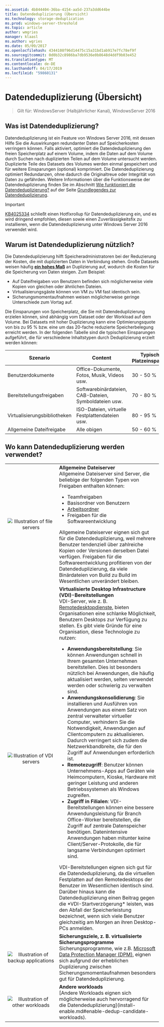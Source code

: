 ```yaml
---
ms.assetid: 4b844404-36ba-4154-aa5d-237a3dd644be
title: Datendeduplizierung (Übersicht)
ms.technology: storage-deduplication
ms.prod: windows-server-threshold
ms.topic: article
author: wmgries
manager: klaasl
ms.author: wgries
ms.date: 05/09/2017
ms.openlocfilehash: 4344108f96d14475c15a31bd1ab917e7fc78ef9f
ms.sourcegitcommit: 0d0b32c8986ba7db9536e0b8648d4ddf9b03e452
ms.translationtype: MT
ms.contentlocale: de-DE
ms.lasthandoff: 04/17/2019
ms.locfileid: "59860131"
---
```

# <a name="data-deduplication-overview"></a>Datendeduplizierung (Übersicht)

> Gilt für: WindowsServer (Halbjährlicher Kanal), WindowsServer 2016

## <a name="what-is-dedup"></a>Was ist Datendeduplizierung?

Datendeduplizierung ist ein Feature von Windows Server 2016, mit dessen Hilfe Sie die Auswirkungen redundanter Daten auf Speicherkosten verringern können. Falls aktiviert, optimiert die Datendeduplizierung den freien Speicherplatz auf einem Volume, indem die Daten auf dem Volume durch Suchen nach duplizierten Teilen auf dem Volume untersucht werden. Duplizierte Teile des Datasets des Volumes werden einmal gespeichert und für weitere Einsparungen (optional) komprimiert. Die Datendeduplizierung optimiert Redundanzen, ohne dadurch die Originaltreue oder Integrität von Daten zu gefährden. Weitere Informationen über die Funktionsweise der Datendeduplizierung finden Sie im Abschnitt [Wie funktioniert die Datendeduplizierung?](understand.md#how-does-dedup-work) auf der Seite [Grundlegendes zur Datendeduplizierung](understand.md).

> [!Important]  
> [KB4025334](https://support.microsoft.com/kb/4025334) schließt einen Hotfixrollup für Datendeduplizierung ein, und es wird dringend empfohlen, diesen sowie einen Zuverlässigkeitsfix zu installieren, wenn die Datendeduplizierung unter Windows Server 2016 verwendet wird.

## <a name="why-is-dedup-useful"></a>Warum ist Datendeduplizierung nützlich?

Die Datendeduplizierung hilft Speicheradministratoren bei der Reduzierung der Kosten, die mit duplizierten Daten in Verbindung stehen. Große Datasets weisen häufig **<u>ein hohes Maß</u>** an Duplizierung auf, wodurch die Kosten für die Speicherung von Daten steigen. Zum Beispiel:

- Auf Dateifreigaben von Benutzern befinden sich möglicherweise viele Kopien von gleichen oder ähnlichen Dateien.
- Virtualisierungsgäste können von VM zu VM fast identisch sein.
- Sicherungsmomentaufnahmen weisen möglicherweise geringe Unterschiede zum Vortag auf.

Die Einsparungen von Speicherplatz, die Sie mit Datendeduplizierung erzielen können, sind abhängig vom Dataset oder der Workload auf dem Volume. Bei Datasets mit hoher Duplizierung kann eine Optimierungsquote von bis zu 95 % bzw. eine um das 20-fache reduzierte Speicherbelegung erreicht werden. In der folgenden Tabelle sind die typischen Einsparungen aufgeführt, die für verschiedene Inhaltstypen durch Deduplizierung erzielt werden können:

| Szenario       | Content                                        | Typische Platzeinsparung |
|----------------|------------------------------------------------|-----------------------|
| Benutzerdokumente | Office-Dokumente, Fotos, Musik, Videos usw.  | 30 - 50 %                |
| Bereitstellungsfreigaben | Softwarebinärdateien, CAB-Dateien, Symboldateien usw. | 70 - 80 %                |
| Virtualisierungsbibliotheken | ISO-Dateien, virtuelle Festplattendateien usw.  | 80 - 95 %                |
| Allgemeine Dateifreigabe | Alle obigen                           | 50 - 60 %                |

## <a id="when-can-dedup-be-used"></a>Wo kann Datendeduplizierung werden verwendet?  
<table>
    <tbody>
        <tr>
            <td style="text-align:center;min-width:150px;vertical-align:center;"><img src="media/overview-clustered-gpfs.png" alt="Illustration of file servers" /></td>
            <td style="vertical-align:top">
                <b>Allgemeine Dateiserver</b><br />
Allgemeine Dateiserver sind Server, die beliebige der folgenden Typen von Freigaben enthalten können: <ul>
                    <li>Teamfreigaben</li>
                    <li>Basisordner von Benutzern</li>
                    <li><a href="https://technet.microsoft.com/library/dn265974.aspx">Arbeitsordner</a></li>
                    <li>Freigaben für die Softwareentwicklung</li>
                </ul>
Allgemeine Dateiserver eignen sich gut für die Datendeduplizierung, weil mehrere Benutzer tendenziell über zahlreiche Kopien oder Versionen derselben Datei verfügen. Freigaben für die Softwareentwicklung profitieren von der Datendeduplizierung, da viele Binärdateien von Build zu Build im Wesentlichen unverändert bleiben. 
            </td>
        </tr>
        <tr>
            <td style="text-align:center;min-width:150px;vertical-align:center;"><img src="media/overview-vdi.png" alt="Illustration of VDI servers" /></td>
            <td style="vertical-align:top">
                <b>Virtualisierte Desktop Infrastructure (VDI)-Bereitstellungen</b><br />
VDI-Server, wie z. B. <a href="https://technet.microsoft.com/library/cc725560.aspx">Remotedesktopdienste</a>, bieten Organisationen eine schlanke Möglichkeit, Benutzern Desktops zur Verfügung zu stellen. Es gibt viele Gründe für eine Organisation, diese Technologie zu nutzen: <ul>
                    <li><b>Anwendungsbereitstellung</b>: Sie können Anwendungen schnell in Ihrem gesamten Unternehmen bereitstellen. Dies ist besonders nützlich bei Anwendungen, die häufig aktualisiert werden, selten verwendet werden oder schwierig zu verwalten sind.</li>
                    <li><b>Anwendungskonsolidierung</b>: Sie installieren und Ausführen von Anwendungen aus einem Satz von zentral verwalteter virtueller Computer, verhindern Sie die Notwendigkeit, Anwendungen auf Clientcomputern zu aktualisieren. Dadurch verringert sich zudem die Netzwerkbandbreite, die für den Zugriff auf Anwendungen erforderlich ist.</li>
                    <li><b>Remotezugriff</b>: Benutzer können Unternehmens-Apps auf Geräten wie Heimcomputern, Kioske, Hardware mit geringer Leistung und anderen Betriebssystemen als Windows zugreifen.</li>
                    <li><b>Zugriff in Filialen</b>: VDI-Bereitstellungen können eine bessere Anwendungsleistung für Branch Office-Worker bereitstellen, die Zugriff auf zentrale Datenspeicher benötigen. Datenintensive Anwendungen haben mitunter keine Client/Server-Protokolle, die für langsame Verbindungen optimiert sind.</li>
                </ul>
VDI-Bereitstellungen eignen sich gut für die Datendeduplizierung, da die virtuellen Festplatten auf den Remotedesktops der Benutzer im Wesentlichen identisch sind. Darüber hinaus kann die Datendeduplizierung einen Beitrag gegen die *VDI-Startverzögerung* leisten, was den Abfall der Speicherleistung bezeichnet, wenn sich viele Benutzer gleichzeitig am Morgen an ihren Desktop-PCs anmelden.
            </td>
        </tr>
        <tr>
            <td style="text-align:center;min-width:150px;vertical-align:center;"><img src="media/overview-backup.png" alt="Illustration of backup applications" /></td>
            <td style="vertical-align:top">
                <b>Sicherungsziele, z. B. virtualisierte Sicherungsprogramme</b><br />
Sicherungsprogramme, wie z.B. <a href="https://technet.microsoft.com/library/hh758173.aspx">Microsoft Data Protection Manager (DPM)</a>, eignen sich aufgrund der erheblichen Duplizierung zwischen Sicherungsmomentaufnahmen besonders gut für Datendeduplizierung.
            </td>
        </tr>
        <tr>
            <td style="text-align:center;min-width:150px;vertical-align:center;"><img src="media/overview-other.png" alt="Illustration of other workloads" /></td>
            <td style="vertical-align:top">
                <b>Andere workloads</b><br />
                [Andere Workloads eignen sich möglicherweise auch hervorragend für die Datendeduplizierung](install-enable.md#enable-dedup-candidate-workloads).
            </td>
        </tr>
    </tbody>
</table>
